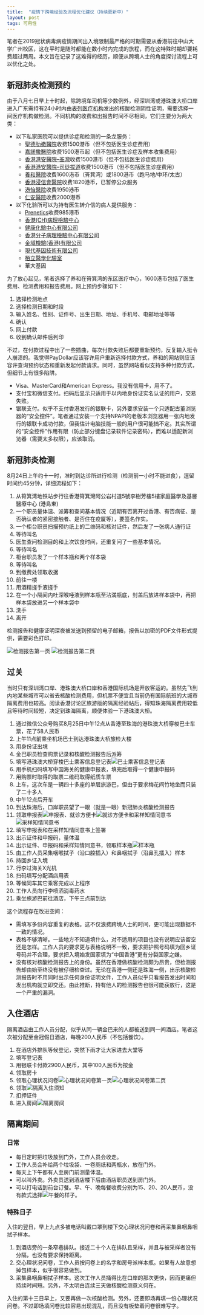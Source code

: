 ```yaml
---
title:  "疫情下跨境经验及流程优化建议（持续更新中）"
layout: post
tags: 可用性
---
```


笔者在2019冠状病毒病疫情期间出入境限制最严格的时期需要从香港前往中山大学广州校区，这在平时是随时都能在数小时内完成的旅程，而在这特殊时期却要耗费超过两周。本文旨在记录了这难得的经历，顺便从跨境人士的角度探讨流程上可以优化之处。

## 新冠肺炎检测预约

由于八月七日早上十时起，除跨境车司机等少数例外，经深圳湾或港珠澳大桥口岸进入广东需持有24小时内由[表列医疗机构](https://www.coronavirus.gov.hk/pdf/List_of_recognised_laboratories.pdf)发出的核酸检测阴性证明，需要选择一间医疗机构做检测。不同机构的收费和出报告时间不尽相同，它们主要分为两大类：
- 以下私家医院可以提供诊症和检测的一条龙服务：
    - [聖德肋撤醫院](http://www.sth.org.hk/charge.asp?lang_code=zh)收费1500港币（但不包括医生诊症费用）
    - [嘉諾撒醫院](https://www.canossahospital.org.hk/tc/promotion/covid19tests/)收费1500港币起（但不包括医生诊症及样本收集费用）
    - [香港港安醫院–荃灣](https://www.twah.org.hk/en/main)收费1500港币（但不包括医生诊症费用）
    - [香港港安醫院–司徒拔道](https://www.hkah.org.hk/en/main)收费1500港币（但不包括医生诊症费用）
    - [養和醫院](https://covid.hksh.com/Forms/PreRegistration/Covid19TestIntro)收费1600港币（筲箕湾）或1800港币（跑马地/中环/太古）
    - [香港浸信會醫院](https://www.hkbh.org.hk/promotion/covd-19testdetails/)收费1820港币，已暂停公众服务
    - [港怡醫院](https://gleneagles.hk/tc/facilities-services/covid-19-screening-tests)收费1950港币
    - [仁安醫院](https://www.union.org/new/covid19/covid-19_test_tc.pdf)收费2000港币
- 以下化验所可以为持有医生转介信的病人提供服务：
    - [Prenetics](https://www.projectscreen.co)收费985港币
    - [香港(CH)病理檢驗中心](http://www.chlab.com.hk)
    - [健康化驗中心有限公司](http://www.diagnostix.com.hk/)
    - [香港分子病理檢驗中心有限公司](http://www.hkmpdc.com/main.php) 
    - [金域檢驗(香港)有限公司](https://kingmed.com.hk/)
    - [現代基因技術有限公司](https://www.moderngenomic.com/)
    - [栢立醫學化驗室](http://www.pathlabhk.com/covid/covid.html) 
    - 華大基因

为了放心起见，笔者选择了养和在筲箕湾的东区医疗中心，1600港币包括了医生费用、检测费用和报告费用。网上预约步骤如下：
1. 选择检测地点
2. 选择检测日期和时段
3. 输入姓名、性别、证件号、出生日期、地址、手机号、电邮地址等等
4. 确认
5. 网上付款
6. 收到确认邮件后列印

不过，在付款过程中出了一些插曲，每次付款失败后都要重新预约，反复输入挺令人崩溃的。我觉得PayDollar应该容许用户重新选择付款方式，养和的网站则应该容许查询预约状态和重新发起付款请求。同时，虽然网站看似支持多种付款方式，但细节上有很多陷阱。
- Visa、MasterCard和American Express。我没有信用卡，用不了。
- 支付宝和微信支付。扫码后显示只适用于以内地身份证实名认证的用户，交易失败。
- 银联支付。似乎不支付香港发行的银联卡，另外要求安装一个只适配古董浏览器的“安全控件”。笔者通过安装一个支持NPAPI的老版本浏览器用一张内地发行的银联卡成功付款，但我估计电脑技能一般的用户很可能搞不定。其实所谓的“安全控件”作用有限（防止部分键盘记录软件记录密码），而难以适配新浏览器（需要太多权限），应该取消。

## 新冠肺炎检测

8月24日上午约十一时，准时到达诊所进行检测（检测前一小时不能进食），逗留时间约45分钟，详细流程如下：
1. 从筲箕湾地铁站步行往香港筲箕灣阿公岩村道5號李樹芳樓5樓家庭醫學及基層醫療中心 (港島東)
2. 一个职员量体温、派筹和查问基本情况（近期有否离开过香港、有否病征、是否确认者的紧密接触者、是否住在疫厦等），要签名作实。
3. 一个柜台职员扫描预约纸上的二维码和核对证件，然后发了一张病人通行证
4. 等待叫名
5. 医生查问检测目的和上次饮食时间，还重复问了一些基本情况。
6. 等待叫名
7. 柜台职员发了一个样本瓶和两个样本袋
8. 等待叫名
9. 到缴费处领取收据
10. 前往一楼
11. 用酒精搓手液搓手
12. 在一个小隔间内吐深喉唾液到样本瓶至沾満瓶底，封盖后放进样本袋中，再把样本袋放进另一个样本袋中
13. 洗手
14. 离开

检测报告和健康证明深夜被发送到预留的电子邮箱，报告以加密的PDF文件形式提供，需要彩色打印。

![检测报告第一页](image/isolated/report1.png)
![检测报告第二页](image/isolated/report2.png)

## 过关

当时只有深圳湾口岸、港珠澳大桥口岸和香港国际机场是开放客运的。虽然先飞到内地某些城市可以省去核酸检测费用，但机票不便宜且当前仍有国际航班的大城市隔离费用也较高。阅读香港讨论区旅游版的隔离经验帖后，得知珠海隔离费用较低且等待时间较短，决定到珠海隔离，顺便体验一下港珠澳大桥。

1. 通过微信公众号购买8月25日中午12点从香港至珠海的港珠澳大桥穿梭巴士车票，花了58人民币
2. 上午11点前乘坐机场巴士到达港珠澳大桥旅检大楼
3. 用身份证出境
4. 金巴职员检查购票记录和核酸检测报告后派筹
5. 填写港珠澳大桥穿梭巴士乘客信息登记表![巴士乘客信息登记表](image/isolated/passenger_info.jpg)
6. 用手机扫码填写中国海关的健康申报表，填完后取得一个健康申报码
7. 用购票时取得的取票二维码取得纸质车票
8. 上车，这次车是一辆四十多座的单层旅游巴，但由于要求梅花间竹地坐而只装了二十多人
9. 中午12点后开车
10. 到达珠海后，口岸职员望了一眼（就是一眼）新冠肺炎核酸检测报告
11. 领取申报表![申报表](image/isolated/declaration.jpg)、就诊方便卡![就诊方便卡](image/isolated/card1.jpg)和采样知情同意书![采样知情同意书](image/isolated/agreement.jpg)
12. 填写申报表和在采样知情同意书上签署
13. 出示证件和申报码，量体温
14. 出示证件、申报码和采样知情同意书，领取样本瓶![样本瓶](image/isolated/sample.jpg)
15. 由工作人员采集咽喉拭子（沿口腔插入）和鼻咽拭子（沿鼻孔插入）样本
16. 持回乡证入境
17. 行李过海关X光机
18. 扫码填写分配酒店用表
19. 等候同车其它乘客完成以上程序
20. 工作人员向行李喷洒消毒药水
21. 乘坐旅游巴前往酒店，下午三点前到达

这个流程存在改进空间：
- 需填写多份内容重复的表格。这不仅浪费跨境人士的时间，更可能出现数据不一致的情况。
- 表格不够清晰。一些地方不知道填什么，对不适用的项目也没有说明应该留空还是怎样。工作人员的要求更与表格说明不一致，要求把护照号码填为回乡证号码并不合理，要求把入境始发国家填为“中国香港”更有分裂国家之嫌。
- 没有核对核酸检测报告上的身份。虽然在香港做核酸检测颇为昂贵，但检测报告却由始至终没有被仔细检查过。无论在香港一侧还是珠海一侧，出示核酸检测报告时不用同时出示任何身份证明文件，工作人员似乎只看报告发出时间和发出机构就立即交还。由此推断，持有他人的检测报告也很可能获放行，这是一个严重的漏洞。

## 入住酒店

隔离酒店由工作人员分配，似乎从同一辆金巴来的人都被送到同一间酒店。笔者这次被分配至金冠假日酒店，每晚200人民币（不包括餐饮）。

1. 在酒店外排队等候登记，突然下雨才让大家进去大堂等
2. 填写登记表
3. 用银联卡付款2900人民币，其中100人民币为按金
4. 领取房卡
5. 领取心理状况问卷![心理状况问卷第一页](image/isolated/survey1.jpg)![心理状况问卷第二页](image/isolated/survey2.jpg)
6. 领取![隔离入住须知](image/isolated/hotel_rules.jpg)
7. 扣押证件
8. 进入房间![隔离房间](image/isolated/room.jpg)

## 隔离期间

### 日常

- 每日定时把垃圾放到门外，工作人员会收走。
- 工作人员会补给两个垃圾袋、一卷厕纸和两瓶水，放在门外。
- 每天上下午都有人至房门前测量体温。
- 可以叫外卖。外卖员送到酒店楼下后由酒店职员送到房门外。
- 可以打电话到前台订餐。早、午、晚每餐收费分别为15、20、20人民币，没有款式选择![午餐的样子](image/isolated/lunch.jpg)。

### 特殊日子

入住的翌日，早上九点多被电话叫戴口罩到楼下交心理状况问卷和再采集鼻咽鼻咽拭子样本。
1. 到酒店旁的一条窄巷排队。接近二十个人在排队且采样，并且与被采样者没有分隔，也没有要求保持距离。
2. 交心理状况问卷，工作人员按问卷上的名字和房号派样本瓶。如果有人故意想掉包样本，似乎很容易做到。
3. 采集鼻咽鼻咽拭子样本。这次工作人员捅得比在口岸的那次更快，因而更痛但持续时间短。另外，不太明白连续三天做核酸检测意义何在。

入住的第十三日早上，又要再做一次核酸检测。另外，还要即场再填一份心理状况问卷。不过即场填问卷比较容易出现混乱，而且没有板垫着问卷很难写字。
